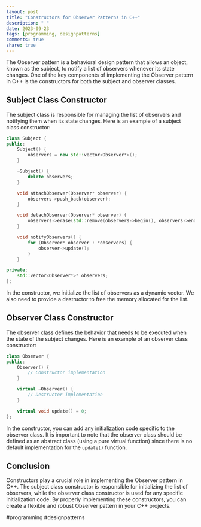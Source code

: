 ```yaml
---
layout: post
title: "Constructors for Observer Patterns in C++"
description: " "
date: 2023-09-23
tags: [programming, designpatterns]
comments: true
share: true
---
```


The Observer pattern is a behavioral design pattern that allows an object, known as the subject, to notify a list of observers whenever its state changes. One of the key components of implementing the Observer pattern in C++ is the constructors for both the subject and observer classes.

## Subject Class Constructor

The subject class is responsible for managing the list of observers and notifying them when its state changes. Here is an example of a subject class constructor:

```cpp
class Subject {
public:
    Subject() {
        observers = new std::vector<Observer*>();
    }

    ~Subject() {
        delete observers;
    }

    void attachObserver(Observer* observer) {
        observers->push_back(observer);
    }

    void detachObserver(Observer* observer) {
        observers->erase(std::remove(observers->begin(), observers->end(), observer), observers->end());
    }

    void notifyObservers() {
        for (Observer* observer : *observers) {
            observer->update();
        }
    }

private:
    std::vector<Observer*>* observers;
};
```

In the constructor, we initialize the list of observers as a dynamic vector. We also need to provide a destructor to free the memory allocated for the list.

## Observer Class Constructor

The observer class defines the behavior that needs to be executed when the state of the subject changes. Here is an example of an observer class constructor:

```cpp
class Observer {
public:
    Observer() {
        // Constructor implementation
    }

    virtual ~Observer() {
        // Destructor implementation
    }

    virtual void update() = 0;
};
```

In the constructor, you can add any initialization code specific to the observer class. It is important to note that the observer class should be defined as an abstract class (using a pure virtual function) since there is no default implementation for the `update()` function.

## Conclusion

Constructors play a crucial role in implementing the Observer pattern in C++. The subject class constructor is responsible for initializing the list of observers, while the observer class constructor is used for any specific initialization code. By properly implementing these constructors, you can create a flexible and robust Observer pattern in your C++ projects.

#programming #designpatterns